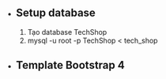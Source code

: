 * ## Setup database

  1. Tạo database TechShop
  2. mysql -u root -p TechShop < tech_shop

* ## Template Bootstrap 4
